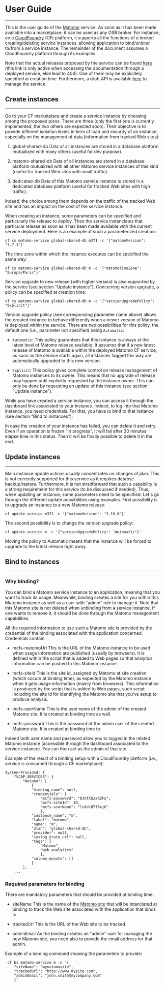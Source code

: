 # User Guide

---

This is the user guide of the [Matomo](https://matomo.org/) service. As soon as it has been made available into a marketplace, it can be used as any OSB broker. For instance, on a [CloudFoundry](https://www.cloudfoundry.org/) (CF) platform, it supports all the functions of a broker: creating/deleting service instances, allowing application to bind/unbind to/from a service instance. The remainder of the document assumes a CloudFoundry platform through its examples.

Note that the actual releases proposed by the service can be found [here](releases.html) (this link is only active when accessing the documentation through a deployed service, else lead to 404). One of them may be explicitely specified at creation time. Furthermore, a draft API is available [here](swagger-ui.html) to manage the service. 


## Create instances

---

Go to your CF marketplace and create a service instance by choosing among the proposed plans. There are three (only the first one is currently implemented, the two others are expected soon). Their objective is to provide different isolation levels in term of load and security of an instance, especially on the management of data (information from tracked Web sites):

1. global-shared-db
   Data of all instances are stored in a database platform mutualized with many others (useful for dev purpose).

2. matomo-shared-db
   Data of all instances are stored in a database platform mutualized with all other Matomo service instances of this kind (useful for tracked Web sites with small traffic).

3. dedicated-db
   Data of this Matomo service instance is stored in a dedicated database platform (useful for tracked Web sites with high traffic).

Indeed, the choice among them depends on the traffic of the tracked Web site and has an impact on the cost of the service instance.

When creating an instance, some parameters can be specified and particularly the release to deploy. Then the service instanciates that particular release as soon as it has been made available with the current service deployment. Here is an example of such a parameterized creation:
```
cf cs matomo-service global-shared-db m371 -c '{"matomoVersion": "3.7.1"}'
```

The time zone within which the instance executes can be specified the same way:
```
cf cs matomo-service global-shared-db m -c '{"matomoTimeZone": "Europe/Paris"}'
```

Service upgrade to new release (with higher version) is also supported by the service (see section "Update instance"). Concerning version upgrade, a policy can be specified at creation time:
```
cf cs matomo-service global-shared-db m -c '{"versionUpgradePolicy": "Explicit"}'
```

Version upgrade policy (see corresponding parameter name above) allows the created instance to behave differently when a newer version of Matomo is deployed within the service. There are two possibilities for this policy, the default one (i.e., parameter not specified) being `Automatic`:

* `Automatic`: This policy guarantees that this isntance is always at the latest level of Matomo release available. It assumes that if a new latest release of Matomo is available within the deployed Matomo CF service, as soon as the service starts again, all instances tagged this way are automatically upgraded to this new version.

* `Explicit`: This policy gives complete control on release management of Matomo instances to its owner. This means that no upgrade of release may happen until explicitly requested by the instance owner. This can only be done by requesting an update of this instance (see section "Update instance").

While you have created a service instance, you can access it through the dashboard link associated to your instance. Indeed, to log into that Matomo instance, you need credentials. For that, you have to bind to that instance (see section "Bind to instances").

In case the creation of your instance has failed, you can delete it and retry. Even if an operation is frozen "in progress", it will fail after 30 minutes elapse time in this status. Then it will be finally possible to delete it in the end.

## Update instances

---

Main instance update actions usually concentrates on changes of plan. This is not currently supported for this service as it requires databse backup/restore. Furthermore, it is not straitforward that such a capability is a strong requirement for this service (to be discussed if needed). Thus, when updating an instance, some parameters need to be specified. Let's go through the different update possibilities using examples. First possibility is to upgrade an instance to a new Matomo release:
```
cf update-service m371 -c '{"matomoVersion": "3.10.0"}'
```

The second possibility is to change the version upgrade policy:
```
cf update-service m -c '{"versionUpgradePolicy": "Automatic"}'
```

Moving the policy to Automatic means that the instance will be forced to upgrade to the latest release right away.

## Bind to instances

---

### Why binding?

You can bind a Matomo service instance to an application, meaning that you want to track its usage. Meanwhile, binding creates a site for you within this Matomo instance as well as a user with "admin" role to manage it. Note that this Matomo site is not deleted when unbinding from a service instance. If one wants to remove it, it should be done through the Matomo management capabilities.

All the required information to use such a Matomo site is provided by the credential of the binding associated with the application concerned. Credentials contain:

* mcfs-matomoUrl
  This is the URL of the Matomo instance to be used when usage information are published (usually by browsers). It is defined within the script that is added to Web pages so that analytics information can be pushed to this Matomo instance.

* mcfs-siteId
  This is the site id, assigned by Matomo at site creation (which occurs at binding time), as expected by the Matomo instance when it gets usage information (mainly from browsers). This information is produced by the script that is added to Web pages, such script including the site id for identifying the Matomo site that you've setup to produce analysis.

* mcfs-userName
  This is the user name of the admin of the created Matomo site. It is created at binding time as well.
  
* mcfs-password
  This is the password of the admin user of the created Matomo site. It is created at binding time to.

Indeed both user name and password allow you to logged in the related Matomo instance (accessible through the dashboard associated to the service instance). You can then act as the admin of that site.

Example of the result of a binding setup with a CloudFoundry platform (i.e., service is consumed through a CF marketplace):

```
System-Provided: {
	"VCAP_SERVICES": {
		"matomo": [
			{
			"binding_name": null,
			"credentials": {
				"mcfs-password": "OJmfXGzaRZFq",
				"mcfs-siteId": 10,
				"mcfs-userName": "lsXdcB7f6xjG"
				},
			"instance_name": "m",
			"label": "matomo",
			"name": "m",
			"plan": "global-shared-db",
			"provider": null,
			"syslog_drain_url": null,
			"tags": [
				"Matomo",
				"web analytics"
				],
			"volume_mounts": []
			}
		],
	...
```

### Required parameters for binding

There are mandatory parameters that should be provided at binding time:

* siteName
  This is the name of the [Matomo site](https://matomo.org/docs/manage-websites/) that will be intanciated at binding to track the Web site associated with the application that binds to.

* trackedUrl
  This is the URL of the Web site to be tracked.

* adminEmail
  As the binding creates an "admin" user for managing the new Matomo site, you need also to provide the email address for that admin.

Example of a binding command showing the parameters to provide:

```
 cf bs matomo-service m -c '{
	"siteName": "mymatomosite",
	"trackedUrl": "http://www.mysite.com",
	"adminEmail": "john.smith@mycompany.com"
	}'
```
